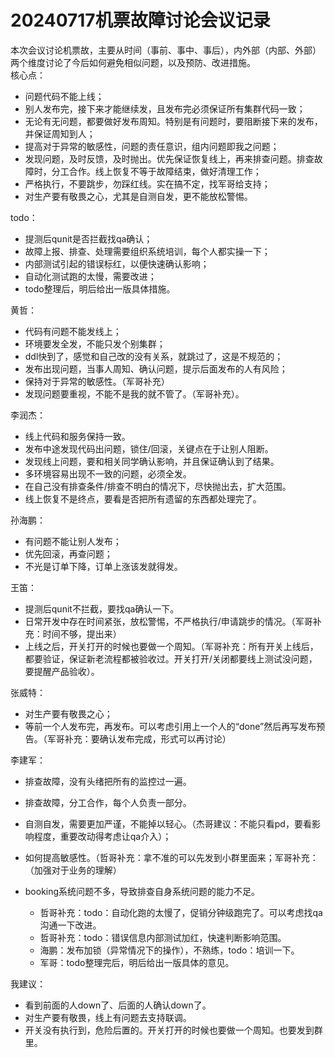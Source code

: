 # 20240717机票故障讨论会议记录

本次会议讨论机票故，主要从时间（事前、事中、事后），内外部（内部、外部）两个维度讨论了今后如何避免相似问题，以及预防、改进措施。  
核心点：

* 问题代码不能上线；
* 别人发布完，接下来才能继续发，且发布完必须保证所有集群代码一致；
* 无论有无问题，都要做好发布周知。特别是有问题时，要阻断接下来的发布，并保证周知到人；
* 提高对于异常的敏感性，问题的责任意识，组内问题即我之问题；
* 发现问题，及时反馈，及时抛出。优先保证恢复线上，再来排查问题。排查故障时，分工合作。线上恢复不等于故障结束，做好清理工作；
* 严格执行，不要跳步，勿踩红线。实在搞不定，找军哥给支持；
* 对生产要有敬畏之心，尤其是自测自发，更不能放松警惕。

todo：

* 提测后qunit是否拦截找qa确认；
* 故障上报、排查、处理需要组织系统培训，每个人都实操一下；
* 内部测试引起的错误标红，以便快速确认影响；
* 自动化测试跑的太慢，需要改进；
* todo整理后，明后给出一版具体措施。

黄哲：

* 代码有问题不能发线上；
* 环境要发全发，不能只发个别集群；
* ddl快到了，感觉和自己改的没有关系，就跳过了，这是不规范的；
* 发布出现问题，当事人周知、确认问题，提示后面发布的人有风险；
* 保持对于异常的敏感性。（军哥补充）
* 发现问题要重视，不能不是我的就不管了。（军哥补充）。

李润杰：

* 线上代码和服务保持一致。
* 发布中途发现代码出问题，锁住/回滚，关键点在于让别人阻断。
* 发现线上问题，要和相关同学确认影响，并且保证确认到了结果。
* 多环境容易出现不一致的问题，必须全发。
* 在自己没有排查条件/排查不明白的情况下，尽快抛出去，扩大范围。
* 线上恢复不是终点，要看是否把所有遗留的东西都处理完了。

孙海鹏：

* 有问题不能让别人发布；
* 优先回滚，再查问题；
* 不光是订单下降，订单上涨该发就得发。

王笛：

* 提测后qunit不拦截，要找qa确认一下。
* 日常开发中存在时间紧张，放松警惕，不严格执行/申请跳步的情况。（军哥补充：时间不够，提出来）
* 上线之后，开关打开的时候也要做一个周知。（军哥补充：所有开关上线后，都要验证，保证新老流程都被验收过。开关打开/关闭都要线上测试没问题，要提醒产品验收）。

张威特：

* 对生产要有敬畏之心；
* 等前一个人发布完，再发布。可以考虑引用上一个人的“done”然后再写发布预告。（军哥补充：要确认发布完成，形式可以再讨论）

李建军：

* 排查故障，没有头绪把所有的监控过一遍。
* 排查故障，分工合作，每个人负责一部分。
* 自测自发，需要更加严谨，不能掉以轻心。（杰哥建议：不能只看pd，要看影响程度，重要改动得考虑让qa介入）；
* 如何提高敏感性。（哲哥补充：拿不准的可以先发到小群里面来；军哥补充：（加强对于业务的理解）
* booking系统问题不多，导致排查自身系统问题的能力不足。

  * 哲哥补充：todo：自动化跑的太慢了，促销分钟级跑完了。可以考虑找qa沟通一下改进。
  * 哲哥补充：todo：错误信息内部测试加红，快速判断影响范围。
  * 海鹏：发布加锁（异常情况下的操作），不熟练，todo：培训一下。
  * 军哥：todo整理完后，明后给出一版具体的意见。

我建议：

* 看到前面的人down了、后面的人确认down了。
* 对生产要有敬畏，线上有问题去支持联调。
* 开关没有执行到，危险后置的。开关打开的时候也要做一个周知。也要发到群里。

‍
